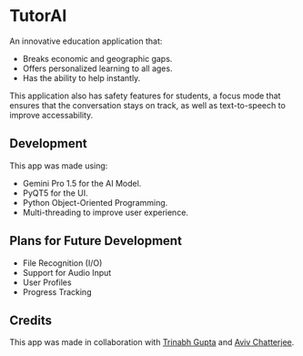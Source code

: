# TutorAI
An innovative education application that:​
* Breaks economic and geographic gaps.​
* Offers personalized learning to all ages.​
* Has the ability to help instantly.

This application also has safety features for students, a focus mode that ensures that the conversation stays on track, as well as text-to-speech to improve accessability.

## Development
This app was made using:
* Gemini Pro 1.5 for the AI Model.
* PyQT5 for the UI.
* Python Object-Oriented Programming.
* Multi-threading to improve user experience.

## Plans for Future Development
* File Recognition (I/O)
* Support for Audio Input
* User Profiles
* Progress Tracking

## Credits
This app was made in collaboration with [Trinabh Gupta](https://github.com/trinabhgupta) and [Aviv Chatterjee](https://github.com/MightyTronkel).
